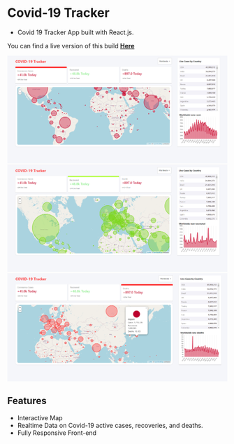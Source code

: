 # Covid-19 Tracker
- Covid 19 Tracker App built with React.js.

You can find a live version of this build [**Here**](https://covid19-tracker-80b08.web.app/)

![](./img/img1.png)
![](./img/img2.png)
![](./img/img3.png)

## Features

- Interactive Map
- Realtime Data on Covid-19 active cases, recoveries, and deaths.
- Fully Responsive Front-end
